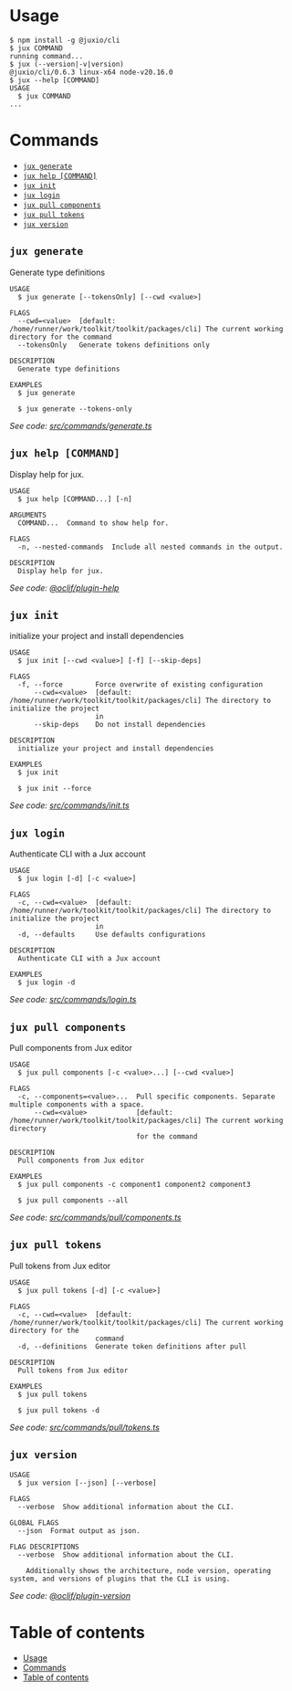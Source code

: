 # Usage

  <!-- usage -->
```sh-session
$ npm install -g @juxio/cli
$ jux COMMAND
running command...
$ jux (--version|-v|version)
@juxio/cli/0.6.3 linux-x64 node-v20.16.0
$ jux --help [COMMAND]
USAGE
  $ jux COMMAND
...
```
<!-- usagestop -->

# Commands

  <!-- commands -->
* [`jux generate`](#jux-generate)
* [`jux help [COMMAND]`](#jux-help-command)
* [`jux init`](#jux-init)
* [`jux login`](#jux-login)
* [`jux pull components`](#jux-pull-components)
* [`jux pull tokens`](#jux-pull-tokens)
* [`jux version`](#jux-version)

## `jux generate`

Generate type definitions

```
USAGE
  $ jux generate [--tokensOnly] [--cwd <value>]

FLAGS
  --cwd=<value>  [default: /home/runner/work/toolkit/toolkit/packages/cli] The current working directory for the command
  --tokensOnly   Generate tokens definitions only

DESCRIPTION
  Generate type definitions

EXAMPLES
  $ jux generate

  $ jux generate --tokens-only
```

_See code: [src/commands/generate.ts](https://github.com/jux-io/toolkit/tree/%40juxio/cli%400.6.3/packages/cli/src/commands/generate.ts)_

## `jux help [COMMAND]`

Display help for jux.

```
USAGE
  $ jux help [COMMAND...] [-n]

ARGUMENTS
  COMMAND...  Command to show help for.

FLAGS
  -n, --nested-commands  Include all nested commands in the output.

DESCRIPTION
  Display help for jux.
```

_See code: [@oclif/plugin-help](https://github.com/oclif/plugin-help/tree/%40juxio/cli%406.2.6/packages/cli/src/commands/help.ts)_

## `jux init`

initialize your project and install dependencies

```
USAGE
  $ jux init [--cwd <value>] [-f] [--skip-deps]

FLAGS
  -f, --force        Force overwrite of existing configuration
      --cwd=<value>  [default: /home/runner/work/toolkit/toolkit/packages/cli] The directory to initialize the project
                     in
      --skip-deps    Do not install dependencies

DESCRIPTION
  initialize your project and install dependencies

EXAMPLES
  $ jux init

  $ jux init --force
```

_See code: [src/commands/init.ts](https://github.com/jux-io/toolkit/tree/%40juxio/cli%400.6.3/packages/cli/src/commands/init.ts)_

## `jux login`

Authenticate CLI with a Jux account

```
USAGE
  $ jux login [-d] [-c <value>]

FLAGS
  -c, --cwd=<value>  [default: /home/runner/work/toolkit/toolkit/packages/cli] The directory to initialize the project
                     in
  -d, --defaults     Use defaults configurations

DESCRIPTION
  Authenticate CLI with a Jux account

EXAMPLES
  $ jux login -d
```

_See code: [src/commands/login.ts](https://github.com/jux-io/toolkit/tree/%40juxio/cli%400.6.3/packages/cli/src/commands/login.ts)_

## `jux pull components`

Pull components from Jux editor

```
USAGE
  $ jux pull components [-c <value>...] [--cwd <value>]

FLAGS
  -c, --components=<value>...  Pull specific components. Separate multiple components with a space.
      --cwd=<value>            [default: /home/runner/work/toolkit/toolkit/packages/cli] The current working directory
                               for the command

DESCRIPTION
  Pull components from Jux editor

EXAMPLES
  $ jux pull components -c component1 component2 component3

  $ jux pull components --all
```

_See code: [src/commands/pull/components.ts](https://github.com/jux-io/toolkit/tree/%40juxio/cli%400.6.3/packages/cli/src/commands/pull/components.ts)_

## `jux pull tokens`

Pull tokens from Jux editor

```
USAGE
  $ jux pull tokens [-d] [-c <value>]

FLAGS
  -c, --cwd=<value>  [default: /home/runner/work/toolkit/toolkit/packages/cli] The current working directory for the
                     command
  -d, --definitions  Generate token definitions after pull

DESCRIPTION
  Pull tokens from Jux editor

EXAMPLES
  $ jux pull tokens

  $ jux pull tokens -d
```

_See code: [src/commands/pull/tokens.ts](https://github.com/jux-io/toolkit/tree/%40juxio/cli%400.6.3/packages/cli/src/commands/pull/tokens.ts)_

## `jux version`

```
USAGE
  $ jux version [--json] [--verbose]

FLAGS
  --verbose  Show additional information about the CLI.

GLOBAL FLAGS
  --json  Format output as json.

FLAG DESCRIPTIONS
  --verbose  Show additional information about the CLI.

    Additionally shows the architecture, node version, operating system, and versions of plugins that the CLI is using.
```

_See code: [@oclif/plugin-version](https://github.com/oclif/plugin-version/tree/%40juxio/cli%402.2.10/packages/cli/src/commands/version.ts)_
<!-- commandsstop -->

# Table of contents

  <!-- toc -->
* [Usage](#usage)
* [Commands](#commands)
* [Table of contents](#table-of-contents)
<!-- tocstop -->
